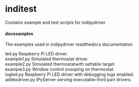 # inditest
Contains example and test scripts for indipydriver

#### docexamples
The examples used in indipydriver readthedocs documentation

led.py Raspberry Pi LED driver.\
example1.py Simulated thermostat driver.\
example2.py Simulated thermostatwith settable target.\
example3.py Window control snooping on thermostat.\
logled.py Raspberry Pi LED driver with debugging logs enabled.\
addexdriver.py IPyServer serving executable third part drivers.

